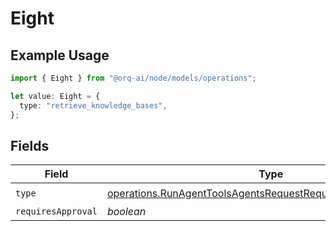 # Eight

## Example Usage

```typescript
import { Eight } from "@orq-ai/node/models/operations";

let value: Eight = {
  type: "retrieve_knowledge_bases",
};
```

## Fields

| Field                                                                                                                                          | Type                                                                                                                                           | Required                                                                                                                                       | Description                                                                                                                                    |
| ---------------------------------------------------------------------------------------------------------------------------------------------- | ---------------------------------------------------------------------------------------------------------------------------------------------- | ---------------------------------------------------------------------------------------------------------------------------------------------- | ---------------------------------------------------------------------------------------------------------------------------------------------- |
| `type`                                                                                                                                         | [operations.RunAgentToolsAgentsRequestRequestBodySettings8Type](../../models/operations/runagenttoolsagentsrequestrequestbodysettings8type.md) | :heavy_check_mark:                                                                                                                             | N/A                                                                                                                                            |
| `requiresApproval`                                                                                                                             | *boolean*                                                                                                                                      | :heavy_minus_sign:                                                                                                                             | N/A                                                                                                                                            |